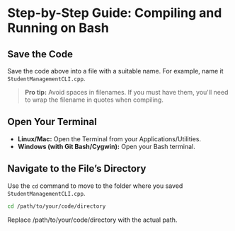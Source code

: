 # Step-by-Step Guide: Compiling and Running on Bash

## Save the Code
Save the code above into a file with a suitable name. For example, name it `StudentManagementCLI.cpp`.

> **Pro tip:** Avoid spaces in filenames. If you must have them, you'll need to wrap the filename in quotes when compiling.

## Open Your Terminal
- **Linux/Mac:** Open the Terminal from your Applications/Utilities.
- **Windows (with Git Bash/Cygwin):** Open your Bash terminal.

## Navigate to the File’s Directory
Use the `cd` command to move to the folder where you saved `StudentManagementCLI.cpp`.

```bash
cd /path/to/your/code/directory
```
Replace /path/to/your/code/directory with the actual path.